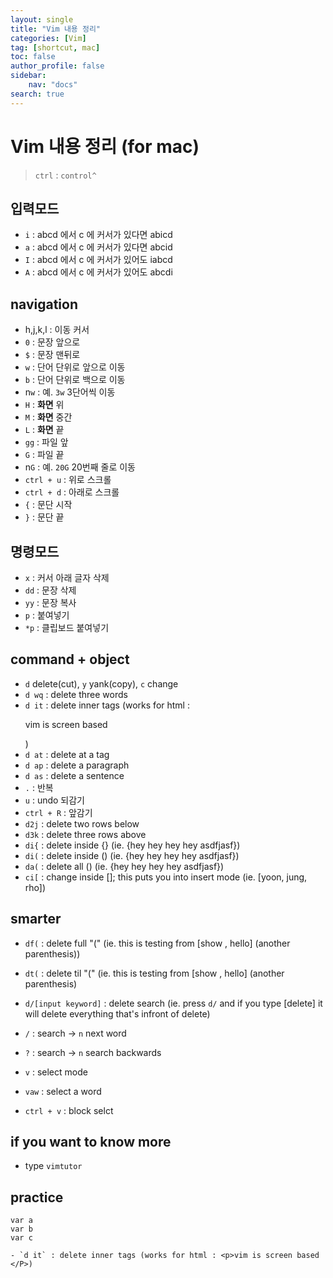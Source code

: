 ```yaml
---
layout: single
title: "Vim 내용 정리"
categories: [Vim]
tag: [shortcut, mac]
toc: false
author_profile: false
sidebar:
    nav: "docs"
search: true
---
```


# Vim 내용 정리 (for mac)

> `ctrl` : `control^`

## 입력모드
- `i` : abcd 에서 c 에 커서가 있다면 abicd
- `a` : abcd 에서 c 에 커서가 있다면 abcid
- `I` : abcd 에서 c 에 커서가 있어도 iabcd
- `A` : abcd 에서 c 에 커서가 있어도 abcdi

## navigation
- h,j,k,l : 이동 커서
- `0` : 문장 앞으로 
- `$` : 문장 맨뒤로
- `w` : 단어 단위로 앞으로 이동
- `b` : 단어 단위로 백으로 이동
- n`w` : 예. `3w` 3단어씩 이동
- `H` : **화면** 위
- `M` : **화면** 중간
- `L` : **화면** 끝
- `gg` : 파일 앞
- `G` : 파일 끝
- n`G` : 예. `20G` 20번째 줄로 이동
- `ctrl + u` : 위로 스크롤 
- `ctrl + d` : 아래로 스크롤 
- `{` : 문단 시작 
- `}` : 문단 끝

## 명령모드
- `x` : 커서 아래 글자 삭제 
- `dd` : 문장 삭제 
- `yy` : 문장 복사
- `p` : 붙여넣기
- `*p` : 클립보드 붙여넣기

## command + object 
- `d` delete(cut), `y` yank(copy), `c` change 
- `d wq` : delete three words 
- `d it` : delete inner tags (works for html : <p>vim is screen based </P>)
- `d at` : delete at a tag
- `d ap` : delete a paragraph 
- `d as` : delete a sentence
- `.` : 반복
- `u` : undo 되감기
- `ctrl + R` : 앞감기 
- `d2j` : delete two rows below 
- `d3k` : delete three rows above
- `di{` : delete inside {} (ie. {hey hey hey hey asdfjasf})
- `di(` : delete inside () (ie. {hey hey hey hey asdfjasf})
- `da(` : delete all () (ie. {hey hey hey hey asdfjasf})
- `ci[` : change inside []; this puts you into insert mode (ie. [yoon, jung, rho])

## smarter
- `df(` : delete full "(" (ie. this is testing from [show , hello] (another parenthesis))
- `dt(` : delete til "(" (ie. this is testing from [show , hello] (another parenthesis)
- `d/[input keyword]` : delete search (ie. press `d/` and if you type [delete] it will delete everything that's infront of delete)
- `/` : search -> `n` next word 
- `?` : search -> `n` search backwards 

- `v` : select mode
- `vaw` : select a word 
- `ctrl + v` : block selct 

## if you want to know more 
- type `vimtutor`


## practice 
```
var a 
var b 
var c 

- `d it` : delete inner tags (works for html : <p>vim is screen based </P>)
```